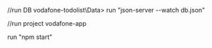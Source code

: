 //run DB
 vodafone-todolist\Data>
 run  "json-server --watch db.json"

 //run project
 vodafone-app

 run "npm start"
